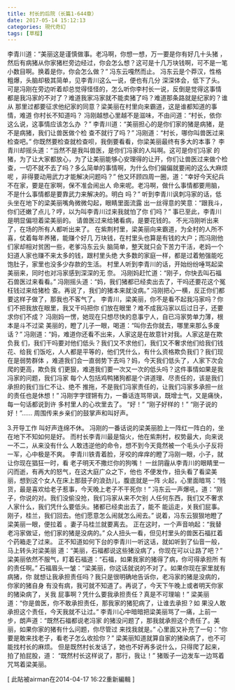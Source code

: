 ```yaml
---
title: 村长的后院（长篇1-644章）
date: 2017-05-14 15:12:13
categories: 現代奇幻
tags: [草榴]
---
```

李青川道：“美丽这是谨慎做事。老冯啊，你想一想，万一要是你有好几十头猪
，然后有病猪从你家猪栏旁边经过，你会怎么想？这可是十几万块钱啊，可不是一笔
小数目啊。换着是你，你会怎么做？”
冯东云嘎然而止。
冯东云是个莽汉，性格粗爆，头脑却极其简单，见李青川这么一说，便也有几分
深深体会，低下了头。
可是冯刚在旁边听着却总觉得怪怪的，怎么听你李村长一说，反倒是觉得这事情
都是我冯家的不对了？难道我家冯家就不能卖猪了吗？难道那条路就是纪家的？谁从
那里过都要征求他纪家的同意？梁美丽在村里向来霸道，这是谁都知道的事情，难道
你村长不知道吗？
冯刚越想心里越不是滋味，不由问道：“村长，依你这么说，这事情应该怎么办
？”
李青川道：“美丽担心的是你们家的猪是病猪，是不是病猪，我们让兽医做个检
查不就行了吗？”
冯刚道：“村长，哪你叫兽医过来检查吧。”
你既然要检查就检查呗，我倒要看看，你梁美丽最终有多大的本事？
李青川却摇头道：“当然不是我叫兽医，是你们冯家的人叫啊。这可是你们冯家
的猪，为了让大家都放心，为了让美丽能够心安理得的让开，你们让兽医过来做个检
查，一切不就不去了吗？多么简单的事情啊，为什么你们偏偏就要闹的这么大麻烦呢
，非得要动用武力才能解决问题吗？”
他又环顾四周一圈，道：“幸好今天纪兵不在家，要是在家啊，保不准会闹出人
命来呢。老冯啊，做什么事情都要用脑，不是什么事情都是要靠武力来解决的。明白
吗？”
听到李青川讽刺冯家的话，低头坐在地下的梁美丽嘴角微微勾起，眼睛里面流露
出一丝得意的笑意：“跟我斗，你们还嫩了点儿？哼，以为叫李青川过来我就怕了你
们吗？”
事已至此，李青川是明显偏坦着梁美丽的。
请兽医过来给猪看病，是要花钱的。
不光冯刚听出来了，在场的所有人都听出来了。
在紫荆村里，梁美丽向来霸道，为全村的人所不喜，仗着每年养猪，能赚个好几
万块钱，在村里头也算是有钱的大户；而冯刚他们家却相对贫困一些，老爹冯东云头
脑简单，整天就只会下苦力干活，老妈一个妇道人家也赚不来太多的钱，跟村里头绝
大多数的家庭一样，都是过着勉强能吃饱肚子，家里也没多少存款的生活。
村里人听到李青川的话，开始纷纷唾骂起梁美丽来，同时也对冯家感到深深的无
奈。
冯刚妈赶忙道：“刚子，你快去叫石福石兽医过来看看。”
冯刚摇头道：“妈，我们猪都已经卖出去了，干吗还要花这个冤枉钱过来给猪检
查。再说了，我们的猪本来就没病。”
冯刚把心一横，反正你们都要这样子做了，那我也不客气了。
李青川，梁美丽，你不是看不起我冯家吗？你们不把我放在眼里，我又干吗把你
们放在眼里？难不成我冯家以后过日子，还要求你们不成？
冯刚妈一愣，她现在只想尽快的息事宁人，自已冯家势单力薄，根本是斗不过梁
美丽的，瞪了儿子一眼，喝道：“叫你去你就去，哪里来那么多废话？”
冯刚道：“妈，难道你还看不出来，人家这是在故意针对我。人家这是在欺负我
们，我们干吗要对他们低头？我们又不求他们，我们又不奢求他们给我们钱花、给我
们饭吃，人人都是平等的，他们凭什么，有什么资格欺负我们？我们现在是弱势群体
，难道我们会一直弱势下去吗？妈，今天我们低头了，人家下次会爬的更高，欺负我
们更狠，难道我们要一次又一次的低头吗？这件事情如果是我冯家的问题，我们冯家
每个人包括鸡鸭猪狗都是个讲道理、尽责任的，该是我们承担的我们当仁不让、绝不
推拖，不是我们冯家责任的，让我们冯家多承担一丝的责任也是休想！”
冯刚字字铿锵有力，一番话连骂带讽，既增士气，又是痛快，每一句话都说到许
多村里人的心坎里去了。
“好！”
“刚子好样的！”
“刚子说的好！”……
周围传来乡亲们的鼓掌声和叫好声。


3.开导工作
叫好声连绵不休。
冯刚的一番话说的梁美丽脸上一阵红一阵白的，坐在地下不知如何是好。
而村长李青川最是恼火，他在紫荆村，权势最大，向来说一不二，从来没有什么
人敢违逆他的命令，想不到今天竟然被一个毛头小子反将一军，心中极是不爽。
李青川铁青着脸，牙咬的痒痒的瞪了冯刚一眼，小子，就让你现在猖狂一时，看
老子明天不撒烂你的狗嘴！
一丝阴霾从李青川的眼睛里一闪而逝，有再大的怒气，在这大庭广众之下，他也
不便发作，扭头看了看梁美丽，想到这个女人在床上那鼓子的浪劲儿，腹底就是一阵
火起，心里面暗骂：“贱货，最是喜欢给老子惹事，今天晚上老子不干死你！”
冯东云一声爆吼，道：“刚子，你说的对。我们没偷没抢，我们冯家从来不欠别
人任何东西，我们又不奢求人家什么，我们凭什么要低头。猪都已经卖出去了，能不
能运走，关我们屁事。刚子，桂兰，我们回去。他们愿意怎么闹就怎么闹去。”
说着，冯东云狠狠地瞪了梁美丽一眼，便拉着   。妻子马桂兰就要离去。
正在这时，一个声音响起：“我替老冯家做证，他们家的猪是没病的。”
众人扭头一看，但见村里头的兽医石福扛着个药箱走了过来。
正不知道如何下台的李青川一听这话，就如听到了仙音一般，马上转头对梁美丽
道：“美丽，石福都说这些猪没病了，你现在可以让路了吧？”
梁美丽依然不服气，盯着石福道：“石福，如果我家的猪得了病，你可得承担所
有的责任啊。”
石福眉头一皱：“梁美丽，你这话就说的不对了。如果你现在家里就有病猪，你
就想让我承担责任吗？我只是很明确地告诉你，老冯家的猪是没病的，你家的猪自身
有没有病，我可就不知道了。再说了，今天下午晚上或者明天你家的猪染病了，关我
屁事啊？凭什么要我承担责任？真是不可理喻！”
梁美丽道：“你是兽医，你不敢承担责任，那我家的猪犯病了，让谁去承担？如
果没人敢承担这个责任，今天我就不让过。”
李青川心中暗暗把梁美丽骂了一痛，上前一步，朗声道：“既然石福都说老冯家
的猪没问题了，那我就承担这个责任了。美丽，如果你家的猪有什么问题，你尽管过
来找我就是。”
心里面又补充了一句：“你要是敢来找老子，看老子怎么收拾你？”
梁美丽知道就算自家的猪染病了，也不可能找村长的麻烦。
但是既然村长发话了，她也不好再多说什么，只得爬了起来，拍了拍屁股，道：
“既然村长这样说了，那行，我让！”
猪贩子一边发车一边骂着咒骂着梁美丽。


[ 此貼被airman在2014-04-17 16:22重新編輯 ]